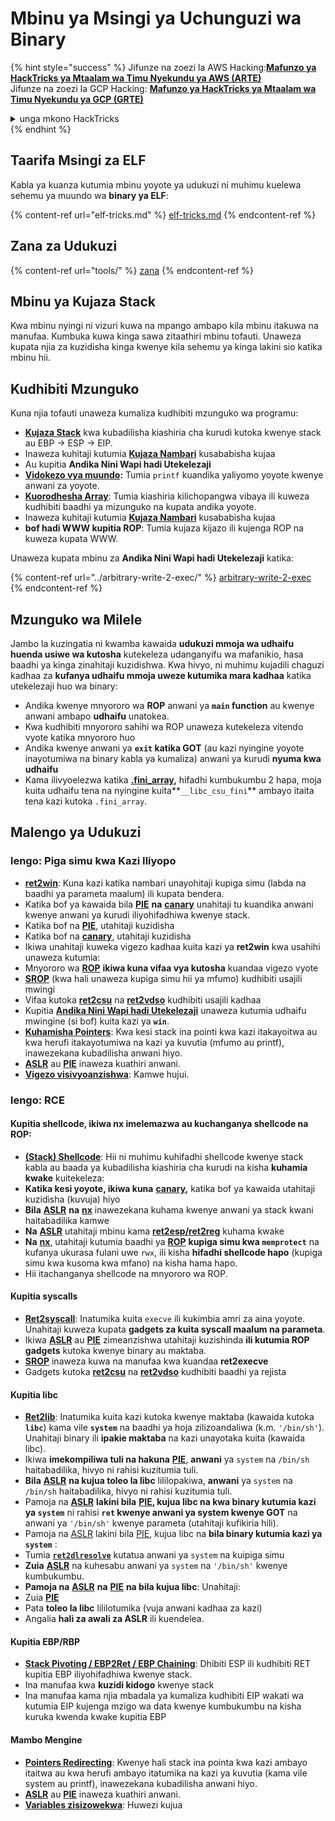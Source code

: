 # Mbinu ya Msingi ya Uchunguzi wa Binary

{% hint style="success" %}
Jifunze na zoezi la AWS Hacking:<img src="/.gitbook/assets/arte.png" alt="" data-size="line">[**Mafunzo ya HackTricks ya Mtaalam wa Timu Nyekundu ya AWS (ARTE)**](https://training.hacktricks.xyz/courses/arte)<img src="/.gitbook/assets/arte.png" alt="" data-size="line">\
Jifunze na zoezi la GCP Hacking: <img src="/.gitbook/assets/grte.png" alt="" data-size="line">[**Mafunzo ya HackTricks ya Mtaalam wa Timu Nyekundu ya GCP (GRTE)**<img src="/.gitbook/assets/grte.png" alt="" data-size="line">](https://training.hacktricks.xyz/courses/grte)

<details>

<summary>unga mkono HackTricks</summary>

* Angalia [**mpango wa usajili**](https://github.com/sponsors/carlospolop)!
* **Jiunge na** 💬 [**kikundi cha Discord**](https://discord.gg/hRep4RUj7f) au kikundi cha [**telegram**](https://t.me/peass) au **fuata** kwenye **Twitter** 🐦 [**@hacktricks\_live**](https://twitter.com/hacktricks\_live)**.**
* **Shiriki mbinu za udukuzi kwa kuwasilisha PRs kwa** [**HackTricks**](https://github.com/carlospolop/hacktricks) na [**HackTricks Cloud**](https://github.com/carlospolop/hacktricks-cloud) github repos.

</details>
{% endhint %}

## Taarifa Msingi za ELF

Kabla ya kuanza kutumia mbinu yoyote ya udukuzi ni muhimu kuelewa sehemu ya muundo wa **binary ya ELF**:

{% content-ref url="elf-tricks.md" %}
[elf-tricks.md](elf-tricks.md)
{% endcontent-ref %}

## Zana za Udukuzi

{% content-ref url="tools/" %}
[zana](tools/)
{% endcontent-ref %}

## Mbinu ya Kujaza Stack

Kwa mbinu nyingi ni vizuri kuwa na mpango ambapo kila mbinu itakuwa na manufaa. Kumbuka kuwa kinga sawa zitaathiri mbinu tofauti. Unaweza kupata njia za kuzidisha kinga kwenye kila sehemu ya kinga lakini sio katika mbinu hii.

## Kudhibiti Mzunguko

Kuna njia tofauti unaweza kumaliza kudhibiti mzunguko wa programu:

* [**Kujaza Stack**](../stack-overflow/) kwa kubadilisha kiashiria cha kurudi kutoka kwenye stack au EBP -> ESP -> EIP.
* Inaweza kuhitaji kutumia [**Kujaza Nambari**](../integer-overflow.md) kusababisha kujaa
* Au kupitia **Andika Nini Wapi hadi Utekelezaji**
* [**Vidokezo vya muundo**](../format-strings/)**:** Tumia `printf` kuandika yaliyomo yoyote kwenye anwani za yoyote.
* [**Kuorodhesha Array**](../array-indexing.md): Tumia kiashiria kilichopangwa vibaya ili kuweza kudhibiti baadhi ya mizunguko na kupata andika yoyote.
* Inaweza kuhitaji kutumia [**Kujaza Nambari**](../integer-overflow.md) kusababisha kujaa
* **bof hadi WWW kupitia ROP**: Tumia kujaza kijazo ili kujenga ROP na kuweza kupata WWW.

Unaweza kupata mbinu za **Andika Nini Wapi hadi Utekelezaji** katika:

{% content-ref url="../arbitrary-write-2-exec/" %}
[arbitrary-write-2-exec](../arbitrary-write-2-exec/)
{% endcontent-ref %}

## Mzunguko wa Milele

Jambo la kuzingatia ni kwamba kawaida **udukuzi mmoja wa udhaifu huenda usiwe wa kutosha** kutekeleza udanganyifu wa mafanikio, hasa baadhi ya kinga zinahitaji kuzidishwa. Kwa hivyo, ni muhimu kujadili chaguzi kadhaa za **kufanya udhaifu mmoja uweze kutumika mara kadhaa** katika utekelezaji huo wa binary:

* Andika kwenye mnyororo wa **ROP** anwani ya **`main` function** au kwenye anwani ambapo **udhaifu** unatokea.
* Kwa kudhibiti mnyororo sahihi wa ROP unaweza kutekeleza vitendo vyote katika mnyororo huo
* Andika kwenye anwani ya **`exit` katika GOT** (au kazi nyingine yoyote inayotumiwa na binary kabla ya kumaliza) anwani ya kurudi **nyuma kwa udhaifu**
* Kama ilivyoelezwa katika [**.fini\_array**](../arbitrary-write-2-exec/www2exec-.dtors-and-.fini\_array.md#eternal-loop)**,** hifadhi kumbukumbu 2 hapa, moja kuita udhaifu tena na nyingine kuita**`__libc_csu_fini`** ambayo itaita tena kazi kutoka `.fini_array`.

## Malengo ya Udukuzi

### lengo: Piga simu kwa Kazi Iliyopo

* [**ret2win**](./#ret2win): Kuna kazi katika nambari unayohitaji kupiga simu (labda na baadhi ya parameta maalum) ili kupata bendera.
* Katika bof ya kawaida bila [**PIE**](../common-binary-protections-and-bypasses/pie/) **na** [**canary**](../common-binary-protections-and-bypasses/stack-canaries/) unahitaji tu kuandika anwani kwenye anwani ya kurudi iliyohifadhiwa kwenye stack.
* Katika bof na [**PIE**](../common-binary-protections-and-bypasses/pie/), utahitaji kuzidisha
* Katika bof na [**canary**](../common-binary-protections-and-bypasses/stack-canaries/), utahitaji kuzidisha
* Ikiwa unahitaji kuweka vigezo kadhaa kuita kazi ya **ret2win** kwa usahihi unaweza kutumia:
* Mnyororo wa [**ROP**](./#rop-and-ret2...-techniques) **ikiwa kuna vifaa vya kutosha** kuandaa vigezo vyote
* [**SROP**](../rop-return-oriented-programing/srop-sigreturn-oriented-programming/) (kwa hali unaweza kupiga simu hii ya mfumo) kudhibiti usajili mwingi
* Vifaa kutoka [**ret2csu**](../rop-return-oriented-programing/ret2csu.md) na [**ret2vdso**](../rop-return-oriented-programing/ret2vdso.md) kudhibiti usajili kadhaa
* Kupitia [**Andika Nini Wapi hadi Utekelezaji**](../arbitrary-write-2-exec/) unaweza kutumia udhaifu mwingine (si bof) kuita kazi ya **`win`**.
* [**Kuhamisha Pointers**](../stack-overflow/pointer-redirecting.md): Kwa kesi stack ina pointi kwa kazi itakayoitwa au kwa herufi itakayotumiwa na kazi ya kuvutia (mfumo au printf), inawezekana kubadilisha anwani hiyo.
* [**ASLR**](../common-binary-protections-and-bypasses/aslr/) au [**PIE**](../common-binary-protections-and-bypasses/pie/) inaweza kuathiri anwani.
* [**Vigezo visivyoanzishwa**](../stack-overflow/uninitialized-variables.md): Kamwe hujui.

### lengo: RCE

#### Kupitia shellcode, ikiwa nx imelemazwa au kuchanganya shellcode na ROP:

* [**(Stack) Shellcode**](./#stack-shellcode): Hii ni muhimu kuhifadhi shellcode kwenye stack kabla au baada ya kubadilisha kiashiria cha kurudi na kisha **kuhamia kwake** kuitekeleza:
* **Katika kesi yoyote, ikiwa kuna** [**canary**](../common-binary-protections-and-bypasses/stack-canaries/)**,** katika bof ya kawaida utahitaji kuzidisha (kuvuja) hiyo
* **Bila** [**ASLR**](../common-binary-protections-and-bypasses/aslr/) **na** [**nx**](../common-binary-protections-and-bypasses/no-exec-nx.md) inawezekana kuhama kwenye anwani ya stack kwani haitabadilika kamwe
* **Na** [**ASLR**](../common-binary-protections-and-bypasses/aslr/) utahitaji mbinu kama [**ret2esp/ret2reg**](../rop-return-oriented-programing/ret2esp-ret2reg.md) kuhama kwake
* **Na** [**nx**](../common-binary-protections-and-bypasses/no-exec-nx.md), utahitaji kutumia baadhi ya [**ROP**](../rop-return-oriented-programing/) **kupiga simu kwa `memprotect`** na kufanya ukurasa fulani uwe `rwx`, ili kisha **hifadhi shellcode hapo** (kupiga simu kwa kusoma kwa mfano) na kisha hama hapo.
* Hii itachanganya shellcode na mnyororo wa ROP.
#### Kupitia syscalls

* [**Ret2syscall**](../rop-return-oriented-programing/rop-syscall-execv/): Inatumika kuita `execve` ili kukimbia amri za aina yoyote. Unahitaji kuweza kupata **gadgets za kuita syscall maalum na parameta**.
* Ikiwa [**ASLR**](../common-binary-protections-and-bypasses/aslr/) au [**PIE**](../common-binary-protections-and-bypasses/pie/) zimeanzishwa utahitaji kuzishinda **ili kutumia ROP gadgets** kutoka kwenye binary au maktaba.
* [**SROP**](../rop-return-oriented-programing/srop-sigreturn-oriented-programming/) inaweza kuwa na manufaa kwa kuandaa **ret2execve**
* Gadgets kutoka [**ret2csu**](../rop-return-oriented-programing/ret2csu.md) na [**ret2vdso**](../rop-return-oriented-programing/ret2vdso.md) kudhibiti baadhi ya rejista

#### Kupitia libc

* [**Ret2lib**](../rop-return-oriented-programing/ret2lib/): Inatumika kuita kazi kutoka kwenye maktaba (kawaida kutoka **`libc`**) kama vile **`system`** na baadhi ya hoja zilizoandaliwa (k.m. `'/bin/sh'`). Unahitaji binary ili **ipakie maktaba** na kazi unayotaka kuita (kawaida libc).
* Ikiwa **imekompiliwa tuli na hakuna** [**PIE**](../common-binary-protections-and-bypasses/pie/), **anwani** ya `system` na `/bin/sh` haitabadilika, hivyo ni rahisi kuzitumia tuli.
* **Bila** [**ASLR**](../common-binary-protections-and-bypasses/aslr/) **na kujua toleo la libc** lililopakiwa, **anwani** ya `system` na `/bin/sh` haitabadilika, hivyo ni rahisi kuzitumia tuli.
* Pamoja na [**ASLR**](../common-binary-protections-and-bypasses/aslr/) **lakini bila** [**PIE**](../common-binary-protections-and-bypasses/pie/)**, kujua libc na kwa binary kutumia kazi ya `system`** ni rahisi **`ret` kwenye anwani ya system kwenye GOT** na anwani ya `'/bin/sh'` kwenye parameta (utahitaji kufikiria hili).
* Pamoja na [ASLR](../common-binary-protections-and-bypasses/aslr/) lakini bila [PIE](../common-binary-protections-and-bypasses/pie/), kujua libc na **bila binary kutumia kazi ya `system`** :
* Tumia [**`ret2dlresolve`**](../rop-return-oriented-programing/ret2dlresolve.md) kutatua anwani ya `system` na kuipiga simu&#x20;
* **Zuia** [**ASLR**](../common-binary-protections-and-bypasses/aslr/) na kuhesabu anwani ya `system` na `'/bin/sh'` kwenye kumbukumbu.
* **Pamoja na** [**ASLR**](../common-binary-protections-and-bypasses/aslr/) **na** [**PIE**](../common-binary-protections-and-bypasses/pie/) **na bila kujua libc**: Unahitaji:
* Zuia [**PIE**](../common-binary-protections-and-bypasses/pie/)
* Pata **toleo la libc** lililotumika (vuja anwani kadhaa za kazi)
* Angalia **hali za awali za ASLR** ili kuendelea.

#### Kupitia EBP/RBP

* [**Stack Pivoting / EBP2Ret / EBP Chaining**](../stack-overflow/stack-pivoting-ebp2ret-ebp-chaining.md): Dhibiti ESP ili kudhibiti RET kupitia EBP iliyohifadhiwa kwenye stack.
* Ina manufaa kwa **kuzidi kidogo** kwenye stack
* Ina manufaa kama njia mbadala ya kumaliza kudhibiti EIP wakati wa kutumia EIP kujenga mzigo wa data kwenye kumbukumbu na kisha kuruka kwenda kwake kupitia EBP

#### Mambo Mengine

* [**Pointers Redirecting**](../stack-overflow/pointer-redirecting.md): Kwenye hali stack ina pointa kwa kazi ambayo itaitwa au kwa herufi ambayo itatumika na kazi ya kuvutia (kama vile system au printf), inawezekana kubadilisha anwani hiyo.
* [**ASLR**](../common-binary-protections-and-bypasses/aslr/) au [**PIE**](../common-binary-protections-and-bypasses/pie/) inaweza kuathiri anwani.
* [**Variables zisizowekwa**](../stack-overflow/uninitialized-variables.md): Huwezi kujua
